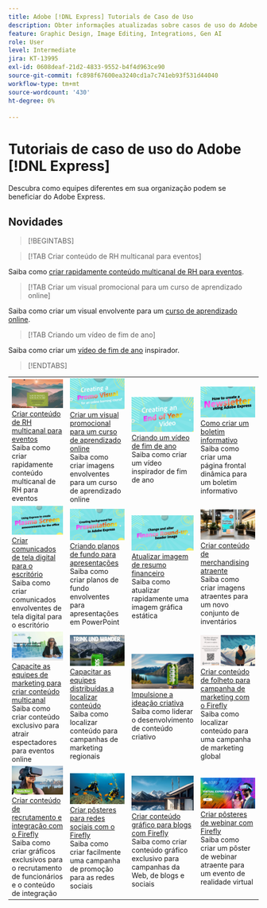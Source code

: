 ```yaml
---
title: Adobe [!DNL Express] Tutorials de Caso de Uso
description: Obter informações atualizadas sobre casos de uso do Adobe [!DNL Express]
feature: Graphic Design, Image Editing, Integrations, Gen AI
role: User
level: Intermediate
jira: KT-13995
exl-id: 0608deaf-21d2-4833-9552-b4f4d963ce90
source-git-commit: fc898f67600ea3240cd1a7c741eb93f531d44040
workflow-type: tm+mt
source-wordcount: '430'
ht-degree: 0%

---
```


# Tutoriais de caso de uso do Adobe [!DNL Express]

Descubra como equipes diferentes em sua organização podem se beneficiar do Adobe Express.

## Novidades

>[!BEGINTABS]

>[!TAB Criar conteúdo de RH multicanal para eventos]

Saiba como [criar rapidamente conteúdo multicanal de RH para eventos](create-hr-content.md).

>[!TAB Criar um visual promocional para um curso de aprendizado online]

Saiba como criar um visual envolvente para um [curso de aprendizado online](promo-visual.md).

>[!TAB Criando um vídeo de fim de ano]

Saiba como criar um [vídeo de fim de ano](end-of-year-video.md) inspirador.

>[!ENDTABS]

<table style="table-layout:fixed">
<tr>
   <td>
      <a href="create-hr-content.md">
         <img alt="Criar conteúdo de RH multicanal para eventos" src="assets/hr-events.png" />
      </a>
      <div>
      <a href="create-hr-content.md">Criar conteúdo de RH multicanal para eventos</a>
      </div>
      Saiba como criar rapidamente conteúdo multicanal de RH para eventos
      <br>
   </td>
   <td>
      <a href="promo-visual.md">
         <img alt="Criar um visual promocional para um curso de aprendizado online" src="assets/promo-visual.png" />
      </a>
      <div>
      <a href="promo-visual.md">Criar um visual promocional para um curso de aprendizado online</a>
      </div>
      Saiba como criar imagens envolventes para um curso de aprendizado online
      <br>
   </td>
   <td>
      <a href="end-of-year-video.md">
         <img alt="Criação de um vídeo de fim de ano" src="assets/eoy-video.png" />
      </a>
      <div>
      <a href="end-of-year-video.md">Criando um vídeo de fim de ano</a>
      </div>
      Saiba como criar um vídeo inspirador de fim de ano
      <br>
   </td>
   <td>
      <a href="newsletter.md">
         <img alt="Como criar uma newsletter" src="assets/create-newsletter.png" />
      </a>
      <div>
      <a href="newsletter.md">Como criar um boletim informativo</a>
      </div>
      Saiba como criar uma página frontal dinâmica para um boletim informativo
      <br>
   </td>
</tr>
<tr>
   <td>
      <a href="create-digital-screens.md">
         <img alt="Criar comunicados de tela digital para o Office" src="assets/screen-announcements.png" />
      </a>
      <div>
      <a href="create-digital-screens.md">Criar comunicados de tela digital para o escritório</a>
      </div>
      Saiba como criar comunicados envolventes de tela digital para o escritório
      <br>
   </td>
    <td>
      <a href="create-backgrounds.md">
         <img alt="Criação de planos de fundo para apresentações" src="assets/backgrounds-presentations.png" />
      </a>
      <div>
      <a href="create-backgrounds.md">Criando planos de fundo para apresentações</a>
      </div>
      Saiba como criar planos de fundo envolventes para apresentações em PowerPoint
      <br>
   </td>
   <td>
      <a href="update-image.md">
         <img alt="Atualizar imagem de arredondamento financeiro" src="assets/finance-image.png" />
      </a>
      <div>
      <a href="update-image.md">Atualizar imagem de resumo financeiro</a>
      </div>
      Saiba como atualizar rapidamente uma imagem gráfica estática
      <br>
   </td>
   <td>
      <a href="compelling-merchandise.md">
         <img alt="Criar conteúdo de merchandising atraente" src="assets/merchandise.png" />
      </a>
      <div>
      <a href="compelling-merchandise.md">Criar conteúdo de merchandising atraente</a>
      </div>
      Saiba como criar imagens atraentes para um novo conjunto de inventários
      <br>
   </td>
</tr>
<tr>
   <td>
      <a href="multi-channel-marketing-content.md">
         <img alt="Capacite as equipes de marketing para criar conteúdo multicanal" src="assets/multi-channel.png" />
      </a>
      <div>
      <a href="multi-channel-marketing-content.md">Capacite as equipes de marketing para criar conteúdo multicanal</a>
      </div>
      Saiba como criar conteúdo exclusivo para atrair espectadores para eventos online
      <br>
   </td>
   <td>
      <a href="localized-marketing-content.md">
         <img alt="Capacite equipes distribuídas para localizar conteúdo" src="assets/marketing-regional-content.png" />
      </a>
      <div>
      <a href="localized-marketing-content.md">Capacitar as equipes distribuídas a localizar conteúdo</a>
      </div>
      Saiba como localizar conteúdo para campanhas de marketing regionais
      <br>
   </td>
   <td>
      <a href="jumpstart-ideation.md">
         <img alt="Impulsione uma ideia criativa" src="assets/marketing-ideation.png" />
      </a>
      <div>
      <a href="jumpstart-ideation.md">Impulsione a ideação criativa</a>
      </div>
      Saiba como liderar o desenvolvimento de conteúdo criativo
      <br>
   </td>
   <td>
      <a href="create-local-marketing.md">
         <img alt="Criar conteúdo de folheto para campanha de marketing com o Firefly" src="assets/local-marketing.png" />
      </a>
      <div>
      <a href="create-local-marketing.md">Criar conteúdo de folheto para campanha de marketing com o Firefly</a>
      </div>
      Saiba como localizar conteúdo para uma campanha de marketing global
      <br>
   </td>
</tr>
<tr>
   <td>
      <a href="create-on-boarding.md">
         <img alt="Crie conteúdo de recrutamento e de integração com o Firefly" src="assets/on-boarding.png" />
      </a>
      <div>
      <a href="create-on-boarding.md">Criar conteúdo de recrutamento e integração com o Firefly</a>
      </div>
      Saiba como criar gráficos exclusivos para o recrutamento de funcionários e o conteúdo de integração
      <br>
   </td>
   <td>
      <a href="create-social-posters.md">
         <img alt="Criar pôsteres para redes sociais com o Firefly" src="assets/social-firefly.png" />
      </a>
      <div>
      <a href="create-social-posters.md">Criar pôsteres para redes sociais com o Firefly</a>
      </div>
      Saiba como criar facilmente uma campanha de promoção para as redes sociais
      <br>
   </td>
   <td>
      <a href="create-blog-graphics.md">
         <img alt="Criar conteúdo gráfico para blogs com Firefly" src="assets/blog-graphic.png" />
      </a>
      <div>
      <a href="create-blog-graphics.md">Criar conteúdo gráfico para blogs com Firefly</a>
      </div>
      Saiba como criar conteúdo gráfico exclusivo para campanhas da Web, de blogs e sociais
      <br>
   </td>
   <td>
      <a href="create-webinar-poster.md">
         <img alt="Criar pôsteres para webinar com o Firefly" src="assets/webinar-poster.png" />
      </a>
      <div>
      <a href="create-webinar-poster.md">Criar pôsteres de webinar com Firefly</a>
      </div>
      Saiba como criar um pôster de webinar atraente para um evento de realidade virtual
      <br>
   </td>
</tr>
</table>

